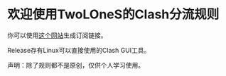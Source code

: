 # 欢迎使用TwoLOneS的Clash分流规则

你可以使用[这个网站](https://sub.v1.mk/)生成订阅链接。

Release存有Linux可以直接使用的Clash GUI工具。


声明：除了规则都不是原创，仅供个人学习使用。
